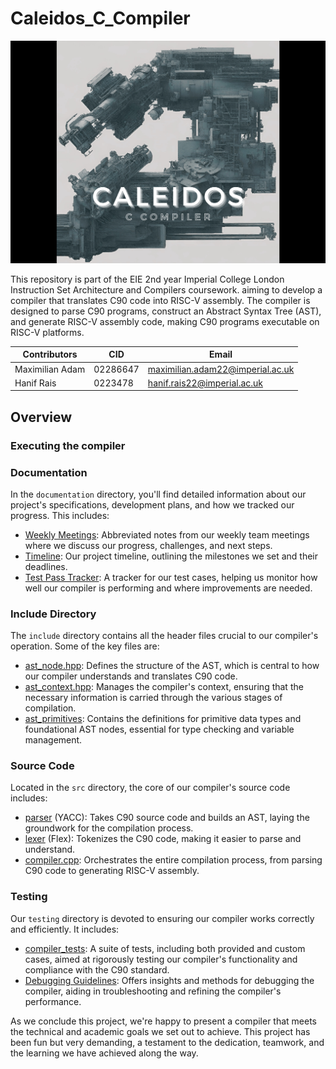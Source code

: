 # Caleidos_C_Compiler
<p align="center">
  <img src="./documentation/media/logo_img2.png" alt="image_alt_text">
</p>


This repository is part of the EIE 2nd year Imperial College London Instruction Set Architecture and Compilers coursework. aiming to develop a compiler that translates C90 code into RISC-V assembly. The compiler is designed to parse C90 programs, construct an Abstract Syntax Tree (AST), and generate RISC-V assembly code, making C90 programs executable on RISC-V platforms.


|Contributors|CID|Email|
| ------ | ------ | ------ |
|Maximilian Adam| 02286647 | maximilian.adam22@imperial.ac.uk |
| Hanif Rais | 0223478 | hanif.rais22@imperial.ac.uk |

## Overview

### Executing the compiler

### Documentation

In the `documentation` directory, you'll find detailed information about our project's specifications, development plans, and how we tracked our progress. This includes:

- [Weekly Meetings](./documentation/planning/): Abbreviated notes from our weekly team meetings where we discuss our progress, challenges, and next steps.
- [Timeline](./documentation/planning/Timeline.md): Our project timeline, outlining the milestones we set and their deadlines.
- [Test Pass Tracker](./documentation/planning/TestPassTracker.md): A tracker for our test cases, helping us monitor how well our compiler is performing and where improvements are needed.

### Include Directory

The `include` directory contains all the header files crucial to our compiler's operation. Some of the key files are:

- [ast_node.hpp](./include/ast/ast_node.hpp): Defines the structure of the AST, which is central to how our compiler understands and translates C90 code.
- [ast_context.hpp](./include/ast/ast_context.hpp): Manages the compiler's context, ensuring that the necessary information is carried through the various stages of compilation.
- [ast_primitives](./include/ast/primitives/ast_primitives.hpp): Contains the definitions for primitive data types and foundational AST nodes, essential for type checking and variable management.

### Source Code

Located in the `src` directory, the core of our compiler's source code includes:

- [parser](./src/parser.y) (YACC): Takes C90 source code and builds an AST, laying the groundwork for the compilation process.
- [lexer](./src/lexer.flex) (Flex): Tokenizes the C90 code, making it easier to parse and understand.
- [compiler.cpp](./src/compiler.cpp): Orchestrates the entire compilation process, from parsing C90 code to generating RISC-V assembly.

### Testing

Our `testing` directory is devoted to ensuring our compiler works correctly and efficiently. It includes:

- [compiler_tests](./testing/compiler_tests): A suite of tests, including both provided and custom cases, aimed at rigorously testing our compiler's functionality and compliance with the C90 standard.
- [Debugging Guidelines](./testing/compiler_tests): Offers insights and methods for debugging the compiler, aiding in troubleshooting and refining the compiler's performance.


As we conclude this project, we're happy to present a compiler that meets the technical and academic goals we set out to achieve. This project has been fun but very demanding, a testament to the dedication, teamwork, and the  learning we have achieved along the way.
